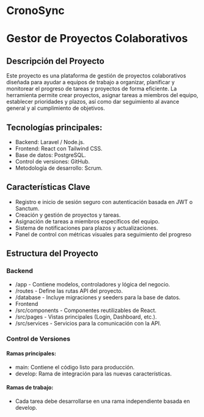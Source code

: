 # CronoSync
# Gestor de Proyectos Colaborativos
## Descripción del Proyecto
Este proyecto es una plataforma de gestión de proyectos colaborativos diseñada para ayudar a equipos de trabajo a organizar, planificar y monitorear el progreso de tareas y proyectos de forma eficiente. La herramienta permite crear proyectos, asignar tareas a miembros del equipo, establecer prioridades y plazos, así como dar seguimiento al avance general y al cumplimiento de objetivos.

## Tecnologías principales:

- Backend: Laravel / Node.js.
- Frontend: React con Tailwind CSS.
- Base de datos: PostgreSQL.
- Control de versiones: GitHub.
- Metodología de desarrollo: Scrum.

## Características Clave

- Registro e inicio de sesión seguro con autenticación basada en JWT o Sanctum.
- Creación y gestión de proyectos y tareas.
- Asignación de tareas a miembros específicos del equipo.
- Sistema de notificaciones para plazos y actualizaciones.
- Panel de control con métricas visuales para seguimiento del progreso

## Estructura del Proyecto
### Backend
- /app - Contiene modelos, controladores y lógica del negocio.
- /routes - Define las rutas API del proyecto.
- /database - Incluye migraciones y seeders para la base de datos.
- Frontend
- /src/components - Componentes reutilizables de React.
- /src/pages - Vistas principales (Login, Dashboard, etc.).
- /src/services - Servicios para la comunicación con la API.
### Control de Versiones
#### Ramas principales:
- main: Contiene el código listo para producción.
- develop: Rama de integración para las nuevas características.
#### Ramas de trabajo:
- Cada tarea debe desarrollarse en una rama independiente basada en develop.

